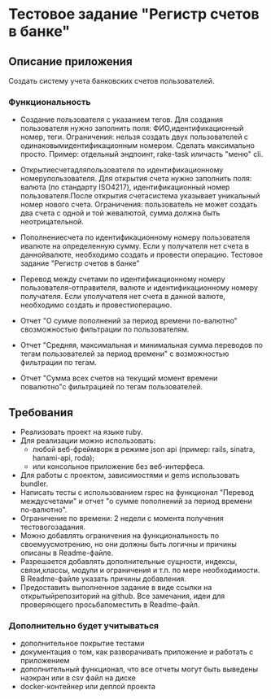# Тестовое задание "Регистр счетов в банке"

## Описание приложения
Создать систему учета банковских счетов пользователей.

### Функциональность
* Создание пользователя с указанием тегов.
	Для создания пользователя нужно заполнить поля: ФИО,идентификационный номер, теги.
	Ограничения: нельзя создать двух пользователей с одинаковымидентификационным номером.
	Сделать максимально просто. Пример: отдельный эндпоинт, rake-task иличасть "меню" cli.
	
* Открытиесчетадляпользователя по идентификационному номерупользователя.
	Для открытия счета нужно заполнить поля: валюта (по стандарту ISO4217), идентификационный номер пользователя.После открытия счетасистема указывает уникальный номер нового счета.
	Ограничения: пользователь не может создать два счета с одной и той жевалютой, сумма должна быть неотрицательной.
* Пополнениесчета по идентификационному номеру пользователя ивалюте на определенную сумму. Если у получателя нет счета в даннойвалюте, необходимо создать и провести операцию.
Тестовое задание "Регистр счетов в банке"
* Перевод между счетами по идентификационному номеру пользователя-отправителя, валюте и идентификационному номеру получателя. Если уполучателя нет счета в данной валюте, необходимо создать и провестиоперацию.
* Отчет "О сумме пополнений за период времени по-валютно" свозможностью фильтрации по пользователям.
* Отчет "Средняя, максимальная и минимальная сумма переводов по тегам пользователей за период времени" с возможностью фильтрации по тегам.
* Отчет "Сумма всех счетов на текущий момент времени повалютно"с фильтрацией по тегам пользователей.

## Требования

* Реализовать проект на языке ruby.
* Для реализации можно использовать:
	* любой веб-фреймворк в режиме json api (пример: rails, sinatra, hanami-api, roda);
	* или консольное приложение без веб-интерфеса.
* Для работы с проектом, зависимостями и gems использовать bundler.
* Написать тесты с использованием rspec на функционал "Перевод междусчетами" и отчет "о сумме пополнений за период времени по-валютно".
* Ограничение по времени: 2 недели с момента получения тестовогозадания.
* Можно добавлять ограничения на функциональность по своемуусмотрению, но они должны быть логичны и причины описаны в Readme-файле.
* Разрешается добавлять дополнительные сущности, индексы, связи,классы, модули и ограничения  и т.п. по мере необходимости. В Readme-файле указать причины добавления.
* Предоставить выполненное задание в виде ссылки на открытыйрепозиторий на github. Все замечания, идеи для проверяющего просьбапоместить в Readme-файл.

### Дополнительно будет учитываться

* дополнительное покрытие тестами
* документация о том, как разворачивать приложение и работать с приложением 
* дополнительный функционал, что все отчеты могут быть выведены наэкран или в csv файл на диске
* docker-контейнер или деплой проекта
